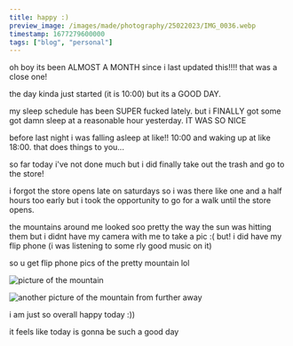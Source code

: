 ```yaml
---
title: happy :)
preview_image: /images/made/photography/25022023/IMG_0036.webp
timestamp: 1677279600000
tags: ["blog", "personal"]
---
```


oh boy its been ALMOST A MONTH since i last updated this!!!! that was a close one!

the day kinda just started (it is 10:00) but its a GOOD DAY.

my sleep schedule has been SUPER fucked lately. but i FINALLY got some got damn sleep at a reasonable hour yesterday. IT WAS SO NICE

before last night i was falling asleep at like!! 10:00 and waking up at like 18:00. that does things to you...

so far today i've not done much but i did finally take out the trash and go to the store!

i forgot the store opens late on saturdays so i was there like one and a half hours too early but i took the opportunity to go for a walk until the store opens.

the mountains around me looked soo pretty the way the sun was hitting them but i didnt have my camera with me to take a pic :(
but! i did have my flip phone (i was listening to some rly good music
on it)

so u get flip phone pics of the pretty mountain lol

![picture of the mountain](https://tiger.kittycat.homes/images/made/photography/25022023/IMG_0033.webp)

![another picture of the mountain from further away](https://tiger.kittycat.homes/images/made/photography/25022023/IMG_0036.webp)

i am just so overall happy today :))

it feels like today is gonna be such a good day
